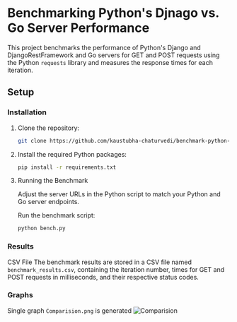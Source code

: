 # Benchmarking Python's Djnago vs. Go Server Performance

This project benchmarks the performance of Python's Django and DjangoRestFramework and Go servers for GET and POST requests using the Python `requests` library and measures the response times for each iteration.

## Setup

### Installation

1. Clone the repository:
   ```bash
   git clone https://github.com/kaustubha-chaturvedi/benchmark-python-go.git

2. Install the required Python packages:
    ```bash 
    pip install -r requirements.txt

3. Running the Benchmark

    Adjust the server URLs in the Python script to match your Python and Go server endpoints.

    Run the benchmark script:
    ```bash
    python bench.py

### Results
CSV File
The benchmark results are stored in a CSV file named `benchmark_results.csv`, containing the iteration number, times for GET and POST requests in milliseconds, and their respective status codes.

### Graphs
Single graph `Comparision.png` is generated
![Comparision](./comparison.png)
